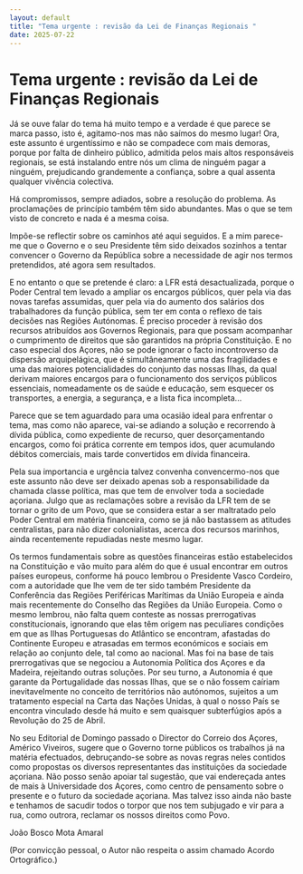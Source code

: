 ```yaml
---
layout: default
title: "Tema urgente : revisão da Lei de Finanças Regionais "
date: 2025-07-22
---
```

# Tema urgente : revisão da Lei de Finanças Regionais

Já se ouve falar do tema há muito tempo e a verdade é que parece se marca passo, isto é, agitamo-nos mas não saímos do mesmo lugar! Ora, este assunto é urgentíssimo e não se compadece com mais demoras, porque por falta de dinheiro público, admitida pelos mais altos responsáveis regionais, se está instalando entre nós um clima de ninguém pagar a ninguém, prejudicando grandemente a confiança, sobre a qual assenta qualquer vivência colectiva.

Há compromissos, sempre adiados, sobre a resolução do problema. As proclamações de princípio também têm sido abundantes. Mas o que se tem visto de concreto e nada é a mesma coisa.

Impõe-se reflectir sobre os caminhos até aqui seguidos. E a mim parece-me que o Governo e o seu Presidente têm sido deixados sozinhos a tentar convencer o Governo da República sobre a necessidade de agir nos termos pretendidos, até agora sem resultados.

E no entanto o que se pretende é claro: a LFR está desactualizada, porque o Poder Central tem levado a ampliar os encargos públicos, quer pela via das novas tarefas assumidas, quer pela via do aumento dos salários dos trabalhadores da função pública, sem ter em conta o reflexo de tais decisões nas Regiões Autónomas. É preciso proceder à revisão dos recursos atribuídos aos Governos Regionais, para que possam acompanhar o cumprimento de direitos que são garantidos na própria Constituição. E no caso especial dos Açores, não se pode ignorar o facto incontroverso da dispersão arquipelágica, que é simultâneamente uma das fragilidades e uma das maiores potencialidades do conjunto das nossas Ilhas, da qual derivam maiores encargos para o funcionamento dos serviços públicos essenciais, nomeadamente os de saúde e educação, sem esquecer os transportes, a energia, a segurança, e a lista fica incompleta...

Parece que se tem aguardado para uma ocasião ideal para enfrentar o tema, mas como não aparece, vai-se adiando a solução e recorrendo à dívida pública, como expediente de recurso, quer desorçamentando encargos, como foi prática corrente em tempos idos, quer acumulando débitos comerciais, mais tarde convertidos em dívida financeira.

Pela sua importancia e urgência talvez convenha convencermo-nos que este assunto não deve ser deixado apenas sob a responsabilidade da chamada classe política, mas que tem de envolver toda a sociedade açoriana. Julgo que as reclamações sobre a revisão da LFR tem de se tornar o grito de um Povo, que se considera estar a ser maltratado pelo Poder Central em matéria financeira, como se já não bastassem as atitudes centralistas, para não dizer colonialistas, acerca dos recursos marinhos, ainda recentemente repudiadas neste mesmo lugar.

Os termos fundamentais sobre as questões financeiras estão estabelecidos na Constituição e vão muito para além do que é usual encontrar em outros países europeus, conforme há pouco lembrou o Presidente Vasco Cordeiro, com a autoridade que lhe vem de ter sido também Presidente da Conferência das Regiões Periféricas Marítimas da União Europeia e ainda mais recentemente do Conselho das Regiões da União Europeia. Como o mesmo lembrou, não falta quem conteste as nossas prerrogativas constitucionais, ignorando que elas têm origem nas peculiares condições em que as Ilhas Portuguesas do Atlântico se encontram, afastadas do Continente Europeu e atrasadas em termos económicos e sociais em relação ao conjunto dele, tal como ao nacional. Mas foi na base de tais prerrogativas que se negociou a Autonomia Política dos Açores e da Madeira, rejeitando outras soluções. Por seu turno, a Autonomia é que garante da Portugalidade das nossas Ilhas, que se o não fossem caíriam inevitavelmente no conceito de territórios não autónomos, sujeitos a um tratamento especial na Carta das Nações Unidas, à qual o nosso País se encontra vinculado desde há muito e sem quaisquer subterfúgios após a Revolução do 25 de Abril.

No seu Editorial de Domingo passado o Director do Correio dos Açores, Américo Viveiros, sugere que o Governo torne públicos os trabalhos já na matéria efectuados, debruçando-se sobre as novas regras neles contidos como propostas os diversos representantes das instituições da sociedade açoriana. Não posso senão apoiar tal sugestão, que vai endereçada antes de mais à Universidade dos Açores, como centro de pensamento sobre o presente e o futuro da sociedade açoriana. Mas talvez isso ainda não baste e tenhamos de sacudir todos o torpor que nos tem subjugado e vir para a rua, como outrora, reclamar os nossos direitos como Povo.

João Bosco Mota Amaral

(Por convicção pessoal, o Autor não respeita o assim chamado Acordo Ortográfico.)
